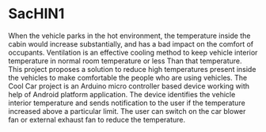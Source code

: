 # SacHIN1
When the vehicle parks in the hot environment, the temperature inside the cabin would increase substantially, and has a bad impact on the comfort of occupants. Ventilation is an effective cooling method to keep vehicle interior temperature in normal room temperature or less Than that temperature. This project proposes a solution to reduce high temperatures present inside the vehicles to make comfortable the people who are using vehicles. The Cool Car project is an Arduino micro controller based device working with help of Android platform application. The device identifies the vehicle interior temperature and sends notification to the user if the temperature increased above a particular limit. The user can switch on the car blower fan or external exhaust fan to reduce the temperature.

